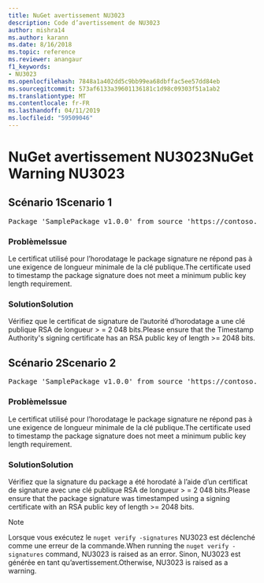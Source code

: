 ```yaml
---
title: NuGet avertissement NU3023
description: Code d’avertissement de NU3023
author: mishra14
ms.author: karann
ms.date: 8/16/2018
ms.topic: reference
ms.reviewer: anangaur
f1_keywords:
- NU3023
ms.openlocfilehash: 7848a1a402dd5c9bb99ea68dbffac5ee57dd84eb
ms.sourcegitcommit: 573af6133a39601136181c1d98c09303f51a1ab2
ms.translationtype: MT
ms.contentlocale: fr-FR
ms.lasthandoff: 04/11/2019
ms.locfileid: "59509046"
---
```

# <a name="nuget-warning-nu3023"></a><span data-ttu-id="75eb8-103">NuGet avertissement NU3023</span><span class="sxs-lookup"><span data-stu-id="75eb8-103">NuGet Warning NU3023</span></span>

## <a name="scenario-1"></a><span data-ttu-id="75eb8-104">Scénario 1</span><span class="sxs-lookup"><span data-stu-id="75eb8-104">Scenario 1</span></span>

<pre>Package 'SamplePackage v1.0.0' from source 'https://contoso.com/index.json': The timestamp certificate does not meet a minimum public key length requirement.</pre>

### <a name="issue"></a><span data-ttu-id="75eb8-105">Problème</span><span class="sxs-lookup"><span data-stu-id="75eb8-105">Issue</span></span>

<span data-ttu-id="75eb8-106">Le certificat utilisé pour l’horodatage le package signature ne répond pas à une exigence de longueur minimale de la clé publique.</span><span class="sxs-lookup"><span data-stu-id="75eb8-106">The certificate used to timestamp the package signature does not meet a minimum public key length requirement.</span></span>


### <a name="solution"></a><span data-ttu-id="75eb8-107">Solution</span><span class="sxs-lookup"><span data-stu-id="75eb8-107">Solution</span></span>

<span data-ttu-id="75eb8-108">Vérifiez que le certificat de signature de l’autorité d’horodatage a une clé publique RSA de longueur > = 2 048 bits.</span><span class="sxs-lookup"><span data-stu-id="75eb8-108">Please ensure that the  Timestamp Authority's signing certificate has an RSA public key of length >= 2048 bits.</span></span>



## <a name="scenario-2"></a><span data-ttu-id="75eb8-109">Scénario 2</span><span class="sxs-lookup"><span data-stu-id="75eb8-109">Scenario 2</span></span>

<pre>Package 'SamplePackage v1.0.0' from source 'https://contoso.com/index.json': The primary signature's timestamp certificate does not meet a minimum public key length requirement.</pre>

### <a name="issue"></a><span data-ttu-id="75eb8-110">Problème</span><span class="sxs-lookup"><span data-stu-id="75eb8-110">Issue</span></span>

<span data-ttu-id="75eb8-111">Le certificat utilisé pour l’horodatage le package signature ne répond pas à une exigence de longueur minimale de la clé publique.</span><span class="sxs-lookup"><span data-stu-id="75eb8-111">The certificate used to timestamp the package signature does not meet a minimum public key length requirement.</span></span>


### <a name="solution"></a><span data-ttu-id="75eb8-112">Solution</span><span class="sxs-lookup"><span data-stu-id="75eb8-112">Solution</span></span>

<span data-ttu-id="75eb8-113">Vérifiez que la signature du package a été horodaté à l’aide d’un certificat de signature avec une clé publique RSA de longueur > = 2 048 bits.</span><span class="sxs-lookup"><span data-stu-id="75eb8-113">Please ensure that the package signature was timestamped using a signing certificate with an RSA public key of length >= 2048 bits.</span></span>


> [!Note]
> <span data-ttu-id="75eb8-114">Lorsque vous exécutez le `nuget verify -signatures` NU3023 est déclenché comme une erreur de la commande.</span><span class="sxs-lookup"><span data-stu-id="75eb8-114">When running the `nuget verify -signatures` command, NU3023 is raised as an error.</span></span> <span data-ttu-id="75eb8-115">Sinon, NU3023 est générée en tant qu’avertissement.</span><span class="sxs-lookup"><span data-stu-id="75eb8-115">Otherwise, NU3023 is raised as a warning.</span></span>